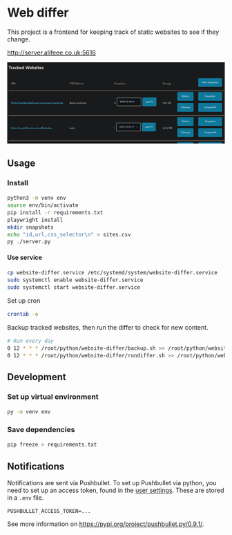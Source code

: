 # Web differ

This project is a frontend for keeping track of static websites to see if they change.

<http://server.alifeee.co.uk:5616>

![Screenshot of frontend](images/frontend_screenshot.png)

## Usage

### Install

```bash
python3 -m venv env
source env/bin/activate
pip install -r requirements.txt
playwright install
mkdir snapshots
echo "id,url,css_selector\n" > sites.csv
py ./server.py
```

#### Use service

```bash
cp website-differ.service /etc/systemd/system/website-differ.service
sudo systemctl enable website-differ.service
sudo systemctl start website-differ.service
```

Set up cron

```bash
crontab -e
```

Backup tracked websites, then run the differ to check for new content.

```bash
# Run every day
0 12 * * * /root/python/website-differ/backup.sh >> /root/python/website-differ/cron.log 2>&1
0 12 * * * /root/python/website-differ/rundiffer.sh >> /root/python/website-differ/cron.log 2>&1
```

## Development

### Set up virtual environment

```bash
py -m venv env
```

### Save dependencies

```bash
pip freeze > requirements.txt
```

## Notifications

Notifications are sent via Pushbullet. To set up Pushbullet via python, you need to set up an access token, found in the [user settings](https://www.pushbullet.com/#settings/account).
These are stored in a `.env` file.

```.env
PUSHBULLET_ACCESS_TOKEN=...
```

See more information on <https://pypi.org/project/pushbullet.py/0.9.1/>.
